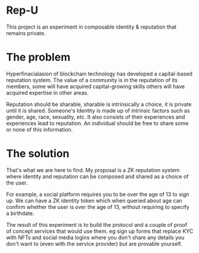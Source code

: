 # Rep-U

This project is an experiment in composable identity & reputation that remains private.

# The problem
Hyperfinacialasion of blockchain technology has developed a capital-based reputation system. The value of a community is in the reputation of its members, some will have acquired capital-growing skills others will have acquired expertise in other areas.

Reputation should be sharable, sharable is intrinsically a choice, it is private until it is shared. Someone's Identity is made up of intrinsic factors such as gender, age, race, sexuality, etc. It also consists of their experiences and experiences lead to reputation. An individual should be free to share some or none of this information.

# The solution
That's what we are here to find.
My proposal is a ZK reputation system where identity and reputation can be composed and shared as a choice of the user.

For example, a social platform requires you to be over the age of 13 to sign up. We can have a ZK identity token which when queried about age can confirm whether the user is over the age of 13, without requiring to specify a birthdate.

The result of this experiment is to build the protocol and a couple of proof of concept services that would use them. eg sign up forms that replace KYC with NFTs and social media logins where you don't share any details you don't want to (even with the service provider) but are provable yourself.
